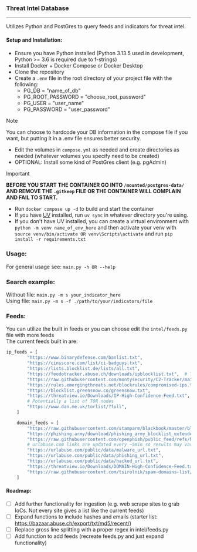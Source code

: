 ### Threat Intel Database  
---  

Utilizes Python and PostGres to query feeds and indicators for threat intel.  

#### Setup and Installation:  
- Ensure you have Python installed (Python 3.13.5 used in development, Python >= 3.6 is required due to f-strings)  
- Install Docker + Docker Compose or Docker Desktop  
- Clone the repository  
- Create a `.env` file in the root directory of your project file with the following:  
  - PG_DB = "name_of_db"
  - PG_ROOT_PASSWORD = "choose_root_password"
  - PG_USER = "user_name"
  - PG_PASSWORD = "user_password"  
> [!NOTE]  
> You can choose to hardcode your DB information in the compose file if you want, but putting it in a .env file ensures better security.

- Edit the volumes in `compose.yml` as needed and create directories as needed (whatever volumes you specify need to be created)  
- OPTIONAL: Install some kind of PostGres client (e.g. pgAdmin)
  
> [!IMPORTANT]
>  **BEFORE YOU START THE CONTAINER GO INTO `/mounted/postgres-data/` AND REMOVE THE `.gitkeep` FILE OR THE CONTAINER WILL COMPLAIN AND FAIL TO START.**

- Run ```docker compose up -d``` to build and start the container  
- If you have [UV](https://docs.astral.sh/uv/guides/install-python/) installed, run `uv sync` in whatever directory you're using.  
- If you don't have UV installed, you can create a virtual environment with `python -m venv name_of_env_here` and then activate your venv with `source venv/bin/activate OR venv\Scripts\activate` and run `pip install -r requirements.txt`

### Usage:  
For general usage see: `main.py -h OR --help`  

### Search example:  
Without file: `main.py -m s your_indicator_here`  
Using file: `main.py -m s -f ./path/to/your/indicators/file `  

### Feeds:  
You can utilize the built in feeds or you can choose edit the `intel/feeds.py` file with more feeds  
The current feeds built in are:  
```python
ip_feeds = [
        "https://www.binarydefense.com/banlist.txt",
        "https://cinsscore.com/list/ci-badguys.txt",
        "https://lists.blocklist.de/lists/all.txt",
        "https://feodotracker.abuse.ch/downloads/ipblocklist.txt",  # This one is hit or miss. It updates (seemingly) in real time so it may not be consistent
        "https://raw.githubusercontent.com/montysecurity/C2-Tracker/main/data/all.txt",
        "https://rules.emergingthreats.net/blockrules/compromised-ips.txt",
        "https://blocklist.greensnow.co/greensnow.txt",
        "https://threatview.io/Downloads/IP-High-Confidence-Feed.txt",
        # Potentially a list of TOR nodes
        "https://www.dan.me.uk/torlist/?full",
    ]

    domain_feeds = [
        "https://raw.githubusercontent.com/stamparm/blackbook/master/blackbook.txt",
        "https://phishing.army/download/phishing_army_blocklist_extended.txt",
        "https://raw.githubusercontent.com/openphish/public_feed/refs/heads/main/feed.txt",
        # urlabuse.com links are updated every ~5min so results may vary
        "https://urlabuse.com/public/data/malware_url.txt",
        "https://urlabuse.com/public/data/phishing_url.txt",
        "https://urlabuse.com/public/data/hacked_url.txt",
        "https://threatview.io/Downloads/DOMAIN-High-Confidence-Feed.txt",
        "https://raw.githubusercontent.com/tsirolnik/spam-domains-list/master/spamdomains.txt",
    ]
``` 

#### Roadmap:  
  - [ ] Add further functionality for ingestion (e.g. web scrape sites to grab IoCs. Not every site gives a list like the current feeds)
  - [ ] Expand functions to include hashes and emails (starter list: https://bazaar.abuse.ch/export/txt/md5/recent/)
  - [ ] Replace gross line splitting with a proper regex in intel/feeds.py
  - [ ] Add function to add feeds (recreate feeds.py and just expand functionality)
